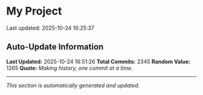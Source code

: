 # My Project


Last updated: 2025-10-24 16:25:37
















































































































































































































































































































































































































































































































































































































































































































































































































































































































































































































































































































































































































































































































































































































































































































































































































































































































































































































































































































































































































































































































































































































































































































































































































































































































































































































































































































































































































































## Auto-Update Information

**Last Updated:** 2025-10-24 16:51:26
**Total Commits:** 2345
**Random Value:** 1265
**Quote:** _Making history, one commit at a time._

---
_This section is automatically generated and updated._